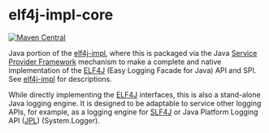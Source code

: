# elf4j-impl-core

[![Maven Central](https://img.shields.io/maven-central/v/io.github.elf4j/elf4j-impl-core.svg?label=Maven%20Central)](https://central.sonatype.com/search?smo=true&q=pkg%253Amaven%252Fio.github.elf4j%252Felf4j-impl-core)

Java portion of the [elf4j-impl](https://github.com/elf4j/elf4j-impl), where this is packaged via the
Java [Service Provider Framework](https://docs.oracle.com/javase/8/docs/api/java/util/ServiceLoader.html) mechanism to
make a complete and native implementation of the [ELF4J](https://github.com/elf4j/) (Easy Logging Facade for
Java) API and SPI. See [elf4j-impl](https://github.com/elf4j/elf4j-impl) for descriptions.

While directly implementing the [ELF4J](https://github.com/elf4j/elf4j) interfaces, this is also a stand-alone Java logging
engine. It is designed to be adaptable to service other logging APIs, for example, as a logging engine
for [SLF4J](https://github.com/elf4j/slf4j-elf4j) or Java Platform Logging
API ([JPL](https://github.com/elf4j/jpl-elf4j)) (System.Logger).
